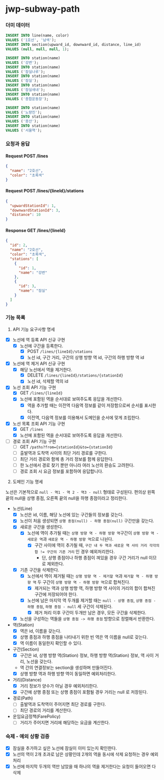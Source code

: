 # jwp-subway-path

### 더미 데이터

```sql
INSERT INTO line(name, color)
VALUES ('1호선', '남색');
INSERT INTO section(upward_id, downward_id, distance, line_id)
VALUES (null, null, null, 1);

INSERT INTO station(name)
VALUES ('강변');
INSERT INTO station(name)
VALUES ('잠실나루');
INSERT INTO station(name)
VALUES ('잠실');
INSERT INTO station(name)
VALUES ('잠실새내');
INSERT INTO station(name)
VALUES ('종합운동장');

INSERT INTO station(name)
VALUES ('노량진');
INSERT INTO station(name)
VALUES ('용산');
INSERT INTO station(name)
VALUES ('서울역');
```

### 요청과 응답

#### Request POST /lines

```json
{
  "name": "2호선",
  "color": "초록색"
}
```

#### Request POST /lines/{lineId}/stations

```json
{
  "upwardStationId": 1,
  "downwardStationId": 3,
  "distance": 10
}
```

#### Response GET /lines/{lineId}

```json
{
  "id": 2,
  "name": "2호선",
  "color": "초록색",
  "stations": [
    {
      "id": 1,
      "name": "강변"
    },
    {
      "id": 3,
      "name": "잠실"
    }
  ]
}
```

### 기능 목록

1. API 기능 요구사항 명세

- [x] 노선에 역 등록 API 신규 구현
    - [x] 노선에 구간을 등록한다.
        - [x] POST `/lines/{lineId}/stations`
        - [x] 노선 id, 구간 거리, 구간의 상행 방향 역 id, 구간의 하행 방향 역 id
- [x] 노선에 역 제거 API 신규 구현
    - [x] 해당 노선에서 역을 제거한다.
        - [x] DELETE `/lines/{lineId}/stations/{stationId}`
        - [x] 노선 id, 삭제할 역의 id
- [x] 노선 조회 API 기능 구현
    - [x] GET `/lines/{lineId}`
    - [x] 노선에 포함된 역을 순서대로 보여주도록 응답을 개선한다.
        - [x] 역을 추가할 때는 이전역 다음역 정보를 같이 저장함으로써 순서를 표시한다.
        - [x] 이전역, 다음역 정보를 이용해서 도메인을 순서에 맞게 조립한다.
- [x] 노선 목록 조회 API 기능 구현
    - [x] GET `/lines`
    - [x] 노선에 포함된 역을 순서대로 보여주도록 응답을 개선한다.
- [ ] 경로 조회 API 기능 구현
    - [ ] GET `/paths?from={stationId}&to={stationId}`
    - [ ] 출발역과 도착역 사이의 최단 거리 경로를 구한다.
    - [ ] 최단 거리 경로와 함께 총 거리 정보를 함께 응답한다.
    - [ ] 한 노선에서 경로 찾기 뿐만 아니라 여러 노선의 환승도 고려한다.
    - [ ] 경로 조회 시 요금 정보를 포함하여 응답합니다.

2. 도메인 기능 명세

노선은 기본적으로 `null - 역1 - 역 2 - 역3 - null` 형태로 구성된다.
편의상 왼쪽 끝의 null을 상행 종점, 오른쪽 끝의 null을 하행 종점이라고 정리한다.

- 노선(Line)
    - [x] 노선은 id, 이름, 해당 노선에 있는 구간들의 정보를 갖는다.
    - [x] 노선이 처음 생성되면 `상행 종점(null) - 하행 종점(null)` 구간만을 갖는다.
    - [x] 새로운 구간을 생성한다.
        - [x] 노선에 역이 추가될 때는 `상행 방향 역 - 하행 방향 역`구간이 `상행 방향 역 - 새로운 역`과 `새로운 역 - 하행 방향 역`으로 나뉜다.
            - [x] 구간 사이에 역이 추가될 때, `구간 내 두 역과 새로운 역 사이 거리 각각의 합 != 구간의 기존 거리` 인 경우 예외처리한다.
                - 단, 상행 종점이나 하행 종점이 껴있을 경우 구간 거리가 null 이므로 제외한다.
    - [x] 기존 구간을 삭제한다.
        - [x] 노선에서 역이 제거될 때는 `상행 방향 역 - 제거할 역`과 `제거할 역 - 하행 방향 역` 두 구간이 `상행 방향 역 - 하행 방향 역`으로 합쳐진다.
            - [x] 제거되는 역과 상행 방향 역, 하행 방향 역 사이의 거리의 합이 합쳐진 구간에 저장되어야 한다.
        - [x] 노선에 남은 마지막 역 두개를 제거할 때는 `null - 상행 종점`, `상행 종점 - 하행 종점`, `하행 종점 - null` 세 구간이 삭제된다.
            - [x] 제거 처리 이후 구간이 두개만 남은 경우, 모든 구간을 삭제한다.
    - [x] 노선을 구성하는 역들을 `상행 종점 -> 하행 종점` 방향으로 정렬해서 반환한다.

- 역(Station)
    - [x] 역은 id, 이름을 갖는다.
    - [x] 상행 종점과 하행 종점을 나타내기 위한 빈 역은 역 이름을 null로 갖는다.
    - [x] 역 이름이 동일한지 확인할 수 있다.

- 구간(Section)
    - [x] 구간은 id, 상행 방향 역(Station) 정보, 하행 방향 역(Station) 정보, 역 사이 거리, 노선을 갖는다.
    - 역 간의 연결정보는 section을 생성하며 만들어진다.
    - [x] 상행 방향 역과 하행 방향 역이 동일하면 예외처리한다.

- 거리(Distance)
    - [x] 거리 정보가 양수가 아닐 경우 예외처리한다.
    - [x] 구간에 상행 종점 또는 상행 종점이 포함될 경우 거리는 null 로 저장된다.

- 경로(Path)
    - [ ] 출발역과 도착역이 주어지면 최단 경로를 구한다.
    - [ ] 최단 경로의 거리를 계산한다.

- 운임요금정책(FarePolicy)
    - [ ] 거리가 주어지면 거리에 해당하는 요금을 계산한다.

### 숙제 - 예외 상황 검증

- [x] 잠실을 추가하고 싶은 노선에 잠실이 이미 있는지 확인한다.
- [x] 노선의 역이 2개 초과로 남은 상황인데 2개의 역을 동시에 삭제 요청하는 경우 예외처리
- [x] 노선에 마지막 두개의 역만 남았을 때 하나의 역을 제거한다는 요청이 들어오면 다 삭제
